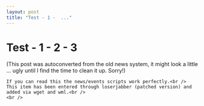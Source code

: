 ```yaml
---
layout: post
title: "Test - 1 -  ..."
---
```

<h1>Test - 1 - 2 - 3</h1>
(This post was autoconverted from the old news system,
it might look a little ... ugly until I find the time
to clean it up.
Sorry!)

    If you can read this the news/events scripts work perfectly.<br />
    This item has been entered through loserjabber (patched version) and added via wget and wml.<br />
    <br />

